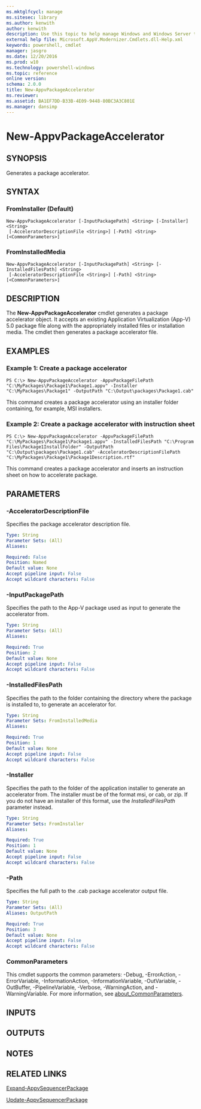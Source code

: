 ```yaml
---
ms.mktglfcycl: manage
ms.sitesec: library
ms.author: kenwith
author: kenwith
description: Use this topic to help manage Windows and Windows Server technologies with Windows PowerShell.
external help file: Microsoft.AppV.Modernizer.Cmdlets.dll-Help.xml
keywords: powershell, cmdlet
manager: jasgro
ms.date: 12/20/2016
ms.prod: w10
ms.technology: powershell-windows
ms.topic: reference
online version: 
schema: 2.0.0
title: New-AppvPackageAccelerator
ms.reviewer:
ms.assetid: BA1EF7DD-B33B-4E09-9448-80BC3A3C801E
ms.manager: dansimp
---
```


# New-AppvPackageAccelerator

## SYNOPSIS
Generates a package accelerator.

## SYNTAX

### FromInstaller (Default)
```
New-AppvPackageAccelerator [-InputPackagePath] <String> [-Installer] <String>
 [-AcceleratorDescriptionFile <String>] [-Path] <String> [<CommonParameters>]
```

### FromInstalledMedia
```
New-AppvPackageAccelerator [-InputPackagePath] <String> [-InstalledFilesPath] <String>
 [-AcceleratorDescriptionFile <String>] [-Path] <String> [<CommonParameters>]
```

## DESCRIPTION
The **New-AppvPackageAccelerator** cmdlet generates a package accelerator object.
It accepts an existing Application Virtualization (App-V) 5.0 package file along with the appropriately installed files or installation media.
The cmdlet then generates a package accelerator file.

## EXAMPLES

### Example 1: Create a package accelerator
```
PS C:\> New-AppvPackageAccelerator -AppvPackageFilePath "C:\MyPackages\Package1\Package1.appv" -Installer "C:\MyPackages\Package1" -OutputPath "C:\Output\packages\Package1.cab"
```

This command creates a package accelerator using an installer folder containing, for example, MSI installers.

### Example 2: Create a package accelerator with instruction sheet
```
PS C:\> New-AppvPackageAccelerator -AppvPackageFilePath "C:\MyPackages\Package1\Package1.appv" -InstalledFilesPath "C:\Program Files\Package1InstallFolder" -OutputPath "C:\Output\packages\Package1.cab" -AcceleratorDescriptionFilePath "C:\MyPackages\Package1\Package1Description.rtf"
```

This command creates a package accelerator and inserts an instruction sheet on how to accelerate package.

## PARAMETERS

### -AcceleratorDescriptionFile
Specifies the package accelerator description file.

```yaml
Type: String
Parameter Sets: (All)
Aliases: 

Required: False
Position: Named
Default value: None
Accept pipeline input: False
Accept wildcard characters: False
```

### -InputPackagePath
Specifies the path to the App-V package used as input to generate the accelerator from.

```yaml
Type: String
Parameter Sets: (All)
Aliases: 

Required: True
Position: 2
Default value: None
Accept pipeline input: False
Accept wildcard characters: False
```

### -InstalledFilesPath
Specifies the path to the folder containing the directory where the package is installed to, to generate an accelerator for.

```yaml
Type: String
Parameter Sets: FromInstalledMedia
Aliases: 

Required: True
Position: 1
Default value: None
Accept pipeline input: False
Accept wildcard characters: False
```

### -Installer
Specifies the path to the folder of the application installer to generate an accelerator from.
The installer must be of the format msi, or cab, or zip.
If you do not have an installer of this format, use the *InstalledFilesPath* parameter instead.

```yaml
Type: String
Parameter Sets: FromInstaller
Aliases: 

Required: True
Position: 1
Default value: None
Accept pipeline input: False
Accept wildcard characters: False
```

### -Path
Specifies the full path to the .cab package accelerator output file.

```yaml
Type: String
Parameter Sets: (All)
Aliases: OutputPath

Required: True
Position: 3
Default value: None
Accept pipeline input: False
Accept wildcard characters: False
```

### CommonParameters
This cmdlet supports the common parameters: -Debug, -ErrorAction, -ErrorVariable, -InformationAction, -InformationVariable, -OutVariable, -OutBuffer, -PipelineVariable, -Verbose, -WarningAction, and -WarningVariable. For more information, see [about_CommonParameters](http://go.microsoft.com/fwlink/?LinkID=113216).

## INPUTS

## OUTPUTS

## NOTES

## RELATED LINKS

[Expand-AppvSequencerPackage](./Expand-AppvSequencerPackage.md)

[Update-AppvSequencerPackage](./Update-AppvSequencerPackage.md)

